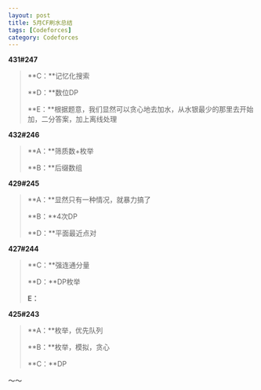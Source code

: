 ```yaml
---
layout: post
title: 5月CF刷水总结
tags: [Codeforces]
category: Codeforces
---
```


**431#247**

>**C：**记忆化搜索
>
>**D：**数位DP
>
>**E：**根据题意，我们显然可以贪心地去加水，从水银最少的那里去开始加，二分答案，加上离线处理

**432#246**

>**A：**筛质数+枚举
>
>**B：**后缀数组

**429#245**

>**A：**显然只有一种情况，就暴力搞了
>
>**B：**4次DP
>
>**D：**平面最近点对

**427#244**

>**C：**强连通分量
>
>**D：**DP枚举
>
>**E：**

**425#243**

>**A：**枚举，优先队列
>
>**B：**枚举，模拟，贪心
>
>**C：**DP

～～
